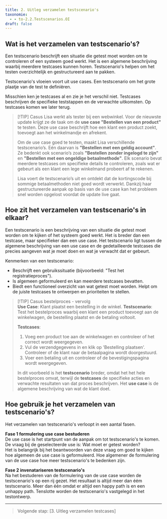 ```yaml
---
title: 2. Uitleg verzamelen testscenario's 
taxonomie:
  - - to-2.2.Testscenarios.OI
draft: false
---
```


## Wat is het verzamelen van testscenario's?
Een testscenario beschrijft een situatie die getest moet worden om te controleren of een systeem goed werkt. Het is een algemene beschrijving waarbij meerdere testcases kunnen horen. Testscenario's helpen om het testen overzichtelijk en gestructureerd aan te pakken.

Testscenario's vloeien voort uit use cases. Een testscenario om het grote plaatje van de test te definiëren.

Misschien ken je testcases al en zie je het verschil niet. Testcases beschrijven de specifieke teststappen en de verwachte uitkomsten. Op testcases komen we later terug.

> [!TIP] Casus
> Lisa werkt als tester bij een webwinkel. Voor de nieuwste update krijgt ze de taak om de **use case "Bestellen van een product"** te testen. Deze use case beschrijft hoe een klant een product zoekt, toevoegt aan het winkelmandje en afrekent.  
>
> Om de use case goed te testen, maakt Lisa verschillende testscenario’s. Eén daarvan is **"Bestellen met een geldig account"**. Ze bedenkt ook scenario’s zoals **"Bestellen zonder ingelogd te zijn"** en **"Bestellen met een ongeldige betaalmethode"**. Elk scenario bevat meerdere testcases om specifieke details te controleren, zoals wat er gebeurt als een klant een lege winkelmand probeert af te rekenen.  
> 
> Lisa voert de testscenario’s uit en ontdekt dat de kortingscode bij sommige betaalmethoden niet goed wordt verwerkt. Dankzij haar gestructureerde aanpak op basis van de use case kan het probleem snel worden opgelost voordat de update live gaat.

## Hoe zit het verzamelen van testscenario's in elkaar?
Een testscenario is een beschrijving van een situatie die getest moet worden om te kijken of het systeem goed werkt. Het is breder dan een testcase, maar specifieker dan een use case. Het testscenario ligt tussen de algemene beschrijving van een use case en de gedetailleerde testcases die precies aangeven wat je moet doen en wat je verwacht dat er gebeurt.

Kenmerken van een testscenario:  
- Beschrijft een gebruikssituatie (bijvoorbeeld: "Test het registratieproces").  
- Is algemeen geformuleerd en kan meerdere testcases bevatten.
- Biedt een functioneel overzicht van wat getest moet worden.
Helpt om de juiste testcases te ontwerpen en prioriteiten te stellen.

> [!TIP] Casus bestelproces - vervolg   
> **Use Case**: Klant plaatst een bestelling in de winkel.
> **Testscenario**: Test het bestelproces waarbij een klant een product toevoegt aan de winkelwagen, de bestelling plaatst en de betaling voltooit.   
>
> **Testcases**:  
> 1. Voeg een product toe aan de winkelwagen en controleer of het correct wordt weergegeven.
> 2. Vul de verzendgegevens in en klik op 'Bestelling plaatsen'. Controleer of de klant naar de betaalpagina wordt doorgestuurd.
> 3. Voer een betaling uit en controleer of de bevestigingspagina wordt weergegeven.
> 
> In dit voorbeeld is het **testscenario** breder, omdat het het hele bestelproces omvat, terwijl de **testcases** de specifieke acties en verwachte resultaten van dat proces beschrijven. Het **use case** is de algemene beschrijving van wat de klant doet.
>

## Hoe gebruik je het verzamelen van testscenario's?
Het verzamelen van testscenario's verloopt in een aantal fasen.

**Fase 1 formulering use case bestuderen**  
De use case is het startpunt van de aanpak om tot testscenario's te komen.  
De vraag bij de geselecteerde use is: Wat moet er getest worden?   
Het is belangrijk bij het beantwoorden van deze vraag om goed te kijken hoe algemeen de use case is geformuleerd. Hoe algemener de formulering van de use case hoe meer testscenario's te bedenken zijn.

**Fase 2 invenatariseren testscenario's**  
Na het bestuderen van de formulering van de use case worden de testscenario's op een rij gezet. Het resultaat is altijd meer dan éém testscenario. Meer dan één omdat er altijd een happy path is en een unhappy path. Tenslotte worden de testscenario's vastgelegd in het testontwerp.  

---

> Volgende stap: [3. Uitleg verzamelen testcases]
